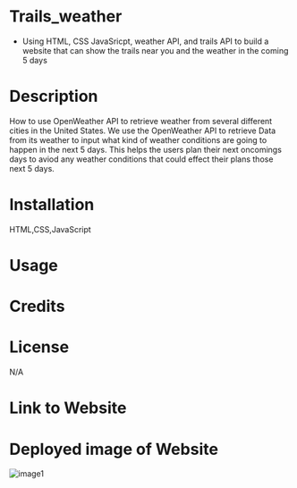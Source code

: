 # Trails_weather
* Using HTML, CSS JavaSricpt, weather API, and trails API to build a website that can show the trails near you and the weather in the coming 5 days

# Description
How to use OpenWeather API to retrieve weather from several different cities in the United States.
We use the OpenWeather API to retrieve Data from its weather to input what kind of weather conditions are going to happen in the next 5 days.
This helps the users plan their next oncomings days to aviod any weather conditions that could effect their plans those next 5 days.
# Installation
HTML,CSS,JavaScript
# Usage

# Credits

# License
N/A
# Link to Website

# Deployed image of Website
![image1](https://github.com/julie0327/trails_weather/assets/135621096/551b3602-91c5-4e00-b26d-dc44f223e7e5)